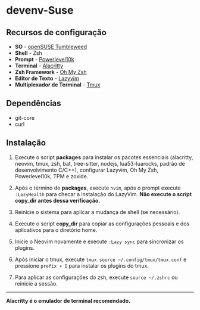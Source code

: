 # devenv-Suse
## Recursos de configuração
- **SO** - [openSUSE Tumbleweed ](https://get.opensuse.org/tumbleweed/#download)
- **Shell** - Zsh
- **Prompt** - [Powerlevel10k](https://github.com/romkatv/powerlevel10k)
- **Terminal** - [Alacritty](https://github.com/alacritty/alacritty)
- **Zsh Framework** - [Oh My Zsh](https://ohmyz.sh/)
- **Editor de Texto** - [Lazyvim](https://www.lazyvim.org/)
- **Multiplexador de Terminal** - [Tmux](https://github.com/tmux)

## Dependências
- git-core
- curl

## Instalação

1. Execute o script **packages** para instalar os pacotes essenciais (alacritty, neovim, tmux, zsh, bat, tree-sitter, nodejs, lua53-luarocks, padrão de desenvolvimento C/C++), configurar Lazyvim, Oh My Zsh, Powerlevel10k, TPM e zoxide.

2. Após o término do **packages**, execute `nvim`, após o prompt execute `:LazyHealth` para checar a instalação do LazyVim. **Não execute o script copy_dir antes dessa verificação.**

3. Reinicie o sistema para aplicar a mudança de shell (se necessário).

4. Execute o script **copy_dir** para copiar as configurações pessoais e dos aplicativos para o diretório home.

5. Inicie o Neovim novamente e execute `:Lazy sync` para sincronizar os plugins.

6. Após iniciar o tmux, execute `tmux source ~/.config/tmux/tmux.conf` e pressione `prefix + I` para instalar os plugins do tmux.

7. Para aplicar as configurações do zsh, execute `source ~/.zshrc` ou reinicie a sessão.

---

**Alacritty é o emulador de terminal recomendado.**
